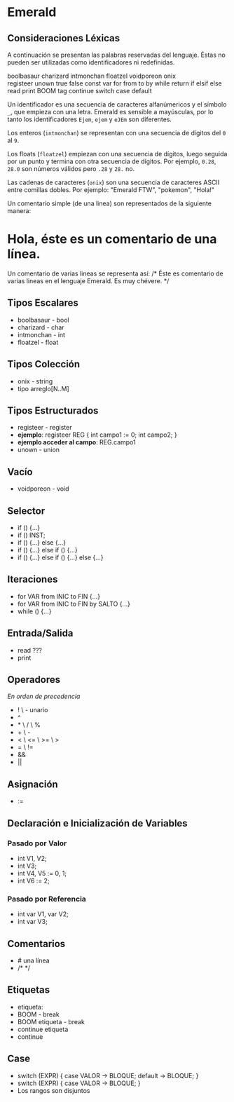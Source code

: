 Emerald
=======


## Consideraciones Léxicas

A continuación se presentan las palabras reservadas del lenguaje. Éstas no pueden ser utilizadas como identificadores ni redefinidas.

boolbasaur    charizard    intmonchan    floatzel    voidporeon   onix    
registeer     unown        true          false       const        var
for           from         to            by          while        return
if            elsif        else          read        print        BOOM
tag           continue     switch        case        default       

Un identificador es una secuencia de caracteres alfanúmericos y el símbolo `_`, que empieza con una letra. Emerald es sensible a mayúsculas, 
por lo tanto los identificadores `Ejem`, `ejem` y `eJEm` son diferentes.

Los enteros (`intmonchan`) se representan con una secuencia de dígitos del `0` al `9`.

Los floats (`floatzel`) empiezan con una secuencia de dígitos, luego seguida por un punto y termina con otra secuencia de dígitos. 
Por ejemplo, `0.28`, `28.0` son números válidos pero `.28` y `28.` no.

Las cadenas de caracteres (`onix`) son una secuencia de caracteres ASCII entre comillas dobles. 
Por ejemplo: "Emerald FTW", "pokemon", "Hola!"

Un comentario simple (de una linea) son representados de la siguiente manera:
   # Hola, éste es un comentario de una línea.

Un comentario de varias lineas se representa así: 
      /* Éste es comentario de varias
         lineas en el lenguaje Emerald.
         Es muy chévere. */




## Tipos Escalares

* boolbasaur - bool
* charizard  - char
* intmonchan - int
* floatzel   - float

## Tipos Colección

* onix - string
* tipo arreglo[N..M]

## Tipos Estructurados

* registeer - register
* **ejemplo**: registeer REG { int campo1 := 0; int campo2; }
* **ejemplo acceder al campo**: REG.campo1  
* unown - union

## Vacío

* voidporeon - void

## Selector

* if () {...}
* if () INST;
* if () {...} else {...}
* if () {...} else if () {...}
* if () {...} else if () {...} else {...}

## Iteraciones

* for VAR from INIC to FIN {...}
* for VAR from INIC to FIN by SALTO {...}
* while () {...}

## Entrada/Salida

* read ???
* print 

## Operadores
_En orden de precedencia_

* \! \  - unario
* \^
* \* \  / \ %
* \+ \  - 
* \< \  <=  \  >=  \  > 
* \= \  !=
* \&&
* \||

## Asignación

* :=

## Declaración e Inicialización de Variables

### Pasado por Valor

* int V1, V2;
* int V3;
* int V4, V5 := 0, 1;
* int V6 := 2;

### Pasado por Referencia

* int var V1, var V2;
* int var V3;

## Comentarios

* \# una línea
* /* */ 

## Etiquetas

* etiqueta:
* BOOM - break
* BOOM etiqueta - break 
* continue etiqueta
* continue

## Case

* switch (EXPR) { case VALOR -> BLOQUE; default -> BLOQUE; }
* switch (EXPR) { case VALOR -> BLOQUE; }
* Los rangos son disjuntos
